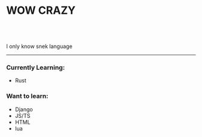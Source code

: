 # WOW CRAZY
<br><br><br>I only know snek language<br> 
<!-- 
<br><br><-- tortel
<br><br> 
-->

---

### Currently Learning:
 - Rust

### Want to learn:
 - Django
 - JS/TS
 - HTML
 - lua
